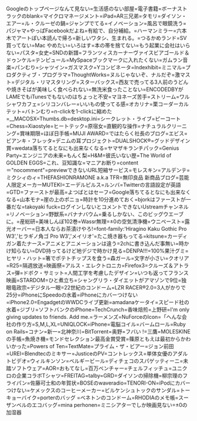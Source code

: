 Googleのトップページなんて見ない=生活感のない部屋=電子書籍=ボーナストラックのblank=マイクロマネージメント=iPad=AR三兄弟=タモリ=ダイソン・エアー=ル・クルーゼの鍋=ジャンプでてる=イノベーション=風呂で眼鏡洗う=パジャマ=やっぱFacebookだよね=有給で、自分補給。=ハーマンミラー=六本木でアートぽい本読んで帰ろ=新しいワタシ、生まれる。=つるかめランド=SV 買ってない=Mac やめたい=いろはす=本の帯を捨てない=もう起業に会社はいらない=パスタ=女史=SNDの新譜=フランツィスカーナーヴァイスビアゴールド＆ドゥンケル=テンピュール=MySpaceブックマークに入れたくない=ガムラン音楽=パンむり=シャツイン=ガスマスク=Yコンビネータ=Indexhibit=ミニマル=プロダクティブ・プログラマ=ThoughtWorks=ヌルじゃないぞ、ナルだぞ=激マスト=デジタル・リマスタリング=スターバックス=西友で売ってる3人前のうどんや焼きそばが美味しく食べられない=無洗米食ったことない=ENCODEDBYがLAMEでもiTunesでもないのはちょっと不安=マヨネーズ苦手=ストリーム=ワルシャワカフェ=シリコンバレー=いいもの使ってる感=オカリナ=栗コーダーカルテット=バトンむり=n-clickを1-clickに縮めた=__MACOSX=Thumbs.db=desktop.ini=シークレット・ライブ=ピーコート=Chess=Xiaostyle=ヒートテック=原宿女=直観的な操作=ナチュラルクリーニング=賞味期限=ほぼ日手帳=MUJI AWARD=ではたらく社長のブログ=エビス=ビアンキ・フレッタ=デニムの耳プロジェクト=DUALSHOCK®=グッドデザイン賞=wedata落ちてるとなにも出来なくなる=ヤマザキランチパック=Genius Party=エンジニアの未来=もんく梨=H&M=彼氏いない歴=The World of GOLDEN EGGS=これ、豆知識な=マニアお断り=content＝"nocomment"=previewできないURL短縮サービス=モレスキン=アルデンテ=ミクシィのィ=THEFASHIONRAMONE a.k.a TFR=無印良品 新商品ブログ=芸能人限定メーカーMUTEKI=エーデルピルス=ルンバ=Twitterの言語設定が英語=GTD=ファーストが最高=よつばとはセーフ=Google落ちてるとなにも出来なくなる=山本モナ=崖の上のポニョ=時計を10分進めておく=bjorkはファーストが一番だな=takoyaki fuck=ログインしないとコメントできないUstreamチャンネル=リノベーション=野獣系=バナナバウム=乗るしかない、このビッグウエーブに。=産総研=美味しんぼ102巻=Wassr無理=±0の空気清浄機=ウニペースト=露光オーバー=日本人ならお茶漬けやろ!=font-family:'Hiragino Kaku Gothic Pro W3','ヒラギノ角ゴ Pro W3','メイリオ'=たこ焼き器もってる=kitsune=カーディガン着たナース=アニメとアニメーションは違う=2chに書き込んだ事無い=時かけ知らない=DVD持ってるけど地デジで時かけ見る=DENPA!!!=100%果汁グミ=ヒヤリ・ハット=箸でポテトチップスを食う=森ガール=文字が小さい=クオリア=R25=隔週放送=映画祭=アルス・エレクトロニカ=Firefox3=クルーズ＆アトラス=弾=ドボク・サミット=人間工学を考慮したデザイン=いつも返ってフランス映画=STARDOM=ひと煮立ち=シャングリラ・ダイエットがアマゾンで9位=独眼竜政宗=デジタル一眼=22世紀のコンドーム=LZR RACER®2.0=3人がかりで25分=iPhoneにSpeedoの水着=iPhoneにカバーつけない=iPhone2.0=EngadgetのWWDCライブ更新=amadanaケータイ=スピード社の水着=ジブリ=ソフトバンクのiPhone=TechCrunch=香味焙煎=上野研=I'm only giving updates to friends. Add me.=ラーメンズ=NuForceのIcon=「へんな会社の作り方=S,M,L,XL=UNIQLOCK=iPhone=電脳コイル=バームロール=Ruby on Rails=コナン=新一=北神奈川=BitTorrent=奥野=フバい !=三鷹=MOLESKINEの手帳=魚焼き機=モンドセレクション最高金賞受賞=篠原ともえは最初からかわいかった=Powers of Ten=TextMate=プライム・ザ・ビアー=ジョン前田=UREI=Blendtecのミキサー=JusticeのPV=コントレックス=単体女優のアダルトビデオ=ウィルキンソン=ベルギービール=ディチェコのスパゲッティーニ=未踏ソフトウェア=AOR=おもてなし=百万ベンチャー=チェルフィッチュ=ユニクロの企業コラボTシャツ=FREITAG=talby=GRD=ダイソンの掃除機=柳宗理のフライパン=佐藤可士和の年賀状=BOSEのwaveradio=TENORI-ON=iPodにカバーつけない=ケメックスのコーヒーメーカー=ビルケンシュトックのサンダル=トーキョーバイク=porterのバッグ =ベネトンのコンドーム=RHODIAのメモ帳=スーザンベルのエコバッグ=mina perhonen=ミニシアターでしか映画見ない=±0の加湿器

